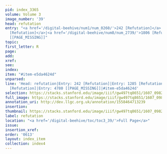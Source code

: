 ```yaml
---
pid: index_3365
volume: Volume 3
image_number: '39'
head: refutation
entry: "<a href='/digital-beehive/num1/num_0260/'>242 [Refutation]</a>|<a href='/digital-beehive/num6/num_1788/'>1285
  [Refutation]</a>|<a href='/digital-beehive/num8/num_2739/'>1806 [Refutation]</a>|4780
  [[PAGE_MISSING]]"
topic:
first_letter: R
page:
add:
xref:
see:
index:
item: "#item-e5da4624d"
unparsed:
line: 'Head: refutation|Entry: 242 [Refutation]|Entry: 1285 [Refutation]|Entry: 1806
  [Refutation]|Entry: 4780 [[PAGE_MISSING]]|#item-e5da4624d'
selection: https://stacks.stanford.edu/image/iiif/gw497tq8651/1607_0982/150,1821,675,150/full/0/default.jpg
full_image: https://stacks.stanford.edu/image/iiif/gw497tq8651/1607_0982/full/full/0/default.jpg
annotation_uri: http://dev.llgc.org.uk/annotation/1558464713239
insertion:
thumbnail: https://stacks.stanford.edu/image/iiif/gw497tq8651/1607_0982/150,1821,675,150/150,/0/default.jpg
label: refutation
location: "<a href='/digital-beehive/toc/toc3_39/'>Full Page</a>"
issue:
insertion_xref:
order: '0613'
layout: index_item
collection: index4
---
```

